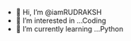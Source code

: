 - 👋 Hi, I’m @iamRUDRAKSH
- 👀 I’m interested in ...Coding
- 🌱 I’m currently learning ...Python

<!---
iamRUDRAKSH/iamRUDRAKSH is a ✨ special ✨ repository because its `README.md` (this file) appears on your GitHub profile.
You can click the Preview link to take a look at your changes.
--->

